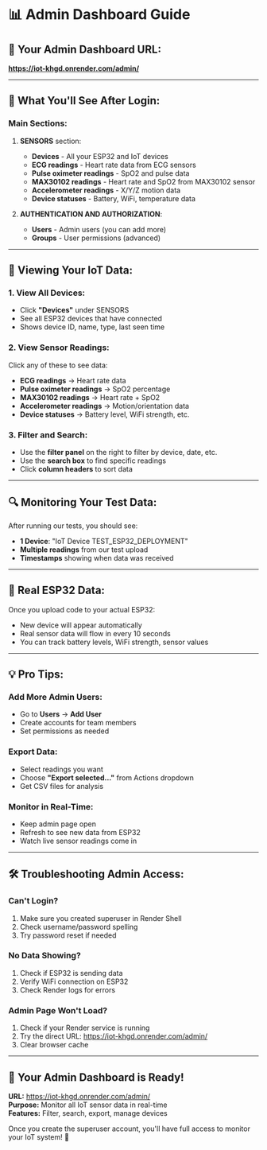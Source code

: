 # 📊 Admin Dashboard Guide

## 🎯 **Your Admin Dashboard URL:**
**https://iot-khgd.onrender.com/admin/**

---

## 🔑 **What You'll See After Login:**

### **Main Sections:**
1. **SENSORS** section:
   - **Devices** - All your ESP32 and IoT devices
   - **ECG readings** - Heart rate data from ECG sensors  
   - **Pulse oximeter readings** - SpO2 and pulse data
   - **MAX30102 readings** - Heart rate and SpO2 from MAX30102 sensor
   - **Accelerometer readings** - X/Y/Z motion data
   - **Device statuses** - Battery, WiFi, temperature data

2. **AUTHENTICATION AND AUTHORIZATION**:
   - **Users** - Admin users (you can add more)
   - **Groups** - User permissions (advanced)

---

## 📱 **Viewing Your IoT Data:**

### **1. View All Devices:**
- Click **"Devices"** under SENSORS
- See all ESP32 devices that have connected
- Shows device ID, name, type, last seen time

### **2. View Sensor Readings:**
Click any of these to see data:
- **ECG readings** → Heart rate data
- **Pulse oximeter readings** → SpO2 percentage  
- **MAX30102 readings** → Heart rate + SpO2
- **Accelerometer readings** → Motion/orientation data
- **Device statuses** → Battery level, WiFi strength, etc.

### **3. Filter and Search:**
- Use the **filter panel** on the right to filter by device, date, etc.
- Use the **search box** to find specific readings
- Click **column headers** to sort data

---

## 🔍 **Monitoring Your Test Data:**

After running our tests, you should see:
- **1 Device**: "IoT Device TEST_ESP32_DEPLOYMENT"  
- **Multiple readings** from our test upload
- **Timestamps** showing when data was received

---

## 🚀 **Real ESP32 Data:**

Once you upload code to your actual ESP32:
- New device will appear automatically
- Real sensor data will flow in every 10 seconds
- You can track battery levels, WiFi strength, sensor values

---

## 💡 **Pro Tips:**

### **Add More Admin Users:**
- Go to **Users** → **Add User**
- Create accounts for team members
- Set permissions as needed

### **Export Data:**
- Select readings you want
- Choose **"Export selected..."** from Actions dropdown
- Get CSV files for analysis

### **Monitor in Real-Time:**
- Keep admin page open
- Refresh to see new data from ESP32
- Watch live sensor readings come in

---

## 🛠️ **Troubleshooting Admin Access:**

### **Can't Login?**
1. Make sure you created superuser in Render Shell
2. Check username/password spelling
3. Try password reset if needed

### **No Data Showing?**
1. Check if ESP32 is sending data
2. Verify WiFi connection on ESP32
3. Check Render logs for errors

### **Admin Page Won't Load?**
1. Check if your Render service is running
2. Try the direct URL: https://iot-khgd.onrender.com/admin/
3. Clear browser cache

---

## 🎯 **Your Admin Dashboard is Ready!**

**URL:** https://iot-khgd.onrender.com/admin/  
**Purpose:** Monitor all IoT sensor data in real-time  
**Features:** Filter, search, export, manage devices  

Once you create the superuser account, you'll have full access to monitor your IoT system! 🌟
